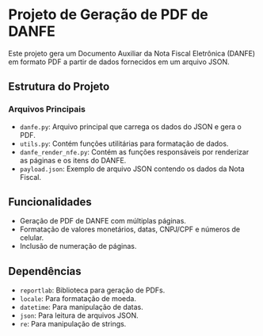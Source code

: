 # Projeto de Geração de PDF de DANFE

Este projeto gera um Documento Auxiliar da Nota Fiscal Eletrônica (DANFE) em formato PDF a partir de dados fornecidos em um arquivo JSON.

## Estrutura do Projeto


### Arquivos Principais

- `danfe.py`: Arquivo principal que carrega os dados do JSON e gera o PDF.
- `utils.py`: Contém funções utilitárias para formatação de dados.
- `danfe_render_nfe.py`: Contém as funções responsáveis por renderizar as páginas e os itens do DANFE.
- `payload.json`: Exemplo de arquivo JSON contendo os dados da Nota Fiscal.

## Funcionalidades

- Geração de PDF de DANFE com múltiplas páginas.
- Formatação de valores monetários, datas, CNPJ/CPF e números de celular.
- Inclusão de numeração de páginas.

## Dependências

- `reportlab`: Biblioteca para geração de PDFs.
- `locale`: Para formatação de moeda.
- `datetime`: Para manipulação de datas.
- `json`: Para leitura de arquivos JSON.
- `re`: Para manipulação de strings.
